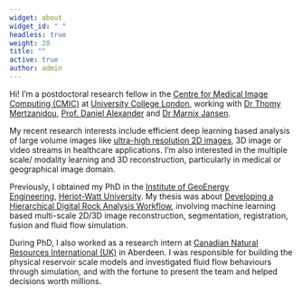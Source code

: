 ```yaml
---
widget: about
widget_id: " "
headless: true
weight: 20
title: ""
active: true
author: admin
---
```

Hi! I’m a postdoctoral research fellow in the [Centre for Medical Image Computing (CMIC)](https://www.ucl.ac.uk/medical-image-computing/) at [University College London](https://www.ucl.ac.uk/), working with [Dr Thomy Mertzanidou](http://www0.cs.ucl.ac.uk/staff/T.Mertzanidou/), [Prof. Daniel Alexander](http://www0.cs.ucl.ac.uk/staff/d.alexander/) and [Dr Marnix Jansen](https://iris.ucl.ac.uk/iris/browse/profile?upi=MJJAN31).

My recent research interests include efficient deep learning based analysis of large volume images like [ultra-high resolution 2D images](https://arxiv.org/abs/2007.15124), 3D image or video streams in healthcare applications. I’m also interested in the multiple scale/ modality learning and 3D reconstruction, particularly in medical or geographical image domain.

Previously, I obtained my PhD in the [Institute of GeoEnergy Engineering](https://www.hw.ac.uk/uk/schools/energy-geoscience-infrastructure-society/research/ige.htm/), [Heriot-Watt University](https://www.hw.ac.uk/). My thesis was about [Developing a Hierarchical Digital Rock Analysis Workflow](https://core.ac.uk/download/pdf/199293389.pdf), involving machine learning based multi-scale 2D/3D image reconstruction, segmentation, registration, fusion and fluid flow simulation.

During PhD, I also worked as a research intern at [Canadian Natural Resources International (UK)](https://www.cnrl.com/) in Aberdeen. I was responsible for building the physical reservoir scale models and investigated fluid flow behaviours through simulation, and with the fortune to present the team and helped decisions worth millions.